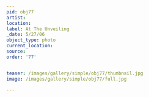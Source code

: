 ```yaml
---
pid: obj77
artist: 
location: 
label: At The Unveiling
_date: 5/27/06
object_type: photo
current_location: 
source: 
order: '77'


teaser: /images/gallery/simple/obj77/thumbnail.jpg
image: /images/gallery/simple/obj77/full.jpg
 
---
```

